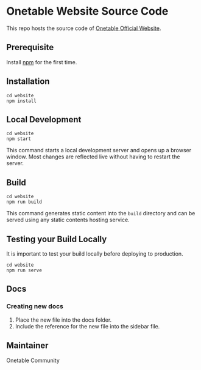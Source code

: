 # Onetable Website Source Code

This repo hosts the source code of [Onetable Official Website](https://onetable.dev/).

## Prerequisite

Install [npm](https://treehouse.github.io/installation-guides/mac/node-mac.html) for the first time.

## Installation

```console
cd website
npm install
```

## Local Development

```console
cd website
npm start
```

This command starts a local development server and opens up a browser window. Most changes are reflected live without having to restart the server.

## Build

```console
cd website
npm run build
```

This command generates static content into the `build` directory and can be served using any static contents hosting service.

## Testing your Build Locally

It is important to test your build locally before deploying to production.

```console
cd website
npm run serve
```

## Docs

### Creating new docs

1. Place the new file into the docs folder.
2. Include the reference for the new file into the sidebar file.

## Maintainer

Onetable Community